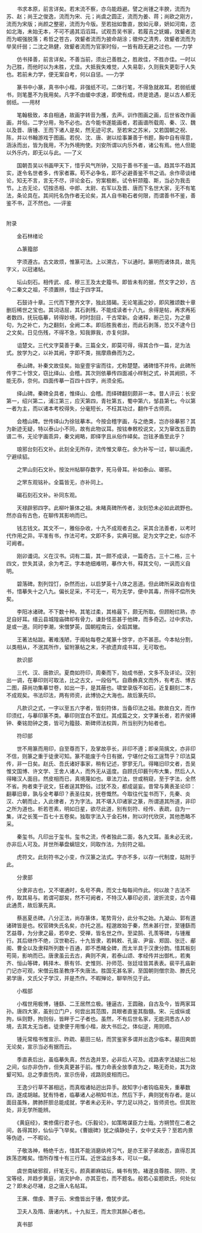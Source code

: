<!-- { "loadSidebar": true } -->
　　书求本原，前言详矣。若末流不察，亦乌能趋避。譬之尚锺之丰腴，流而为苏、赵；尚王之俊逸，流而为宋、元；尚虞之圆正，流而为姜、蒋；尚欧之刚方，流而为宋版；尚颜之整密，流而为今版。至若拙如鲁直，放如元章，妍如河南，恣如北海，未始无本，不可不遏其滔滔耳。试观吾吴书家，若履吉之妩媚，效颦者流而为崛强脱落；希哲之苍古，效颦者流而为披命胡涂；徵仲之清秀，效颦者流而为举吴纤弱；二沈之熟健，效颦者流而为官家时俗，一皆有趋无避之过也。──力学 

　　仿书择善，前言详矣。不善当前，须出己善胜之，胜故佳，不胜亦佳。一时以为己胜，而他时以为未胜，尤佳。大抵我失难觉，人失易彰，久则我失更彰于人失也。若前未力学，便无案自考，何以自惩。──力学 

　　篆书中小篆，真书中小楷，非强纸不可。二体行笔，不得急就故耳。若弱纸缓书，则笔墨不为我用矣。凡字不由缓中求速，即使有成，终是诡遇，是以古人都无弱纸。──用材 

　　笔翰极致，本自相通，故画字转音为雘，去声。训作图画之画，后世省改作画画，并俗。二字分用，殆不必也。古今能书遂能画者，若画谱所载周、秦、汉、魏以及晋、唐锺、王而下诸人是矣，然无迹可求。至若宋之苏米，又若国朝之祝、陈，并以书翰游戏于图画。若倪、沈、唐、谢以绘事兼善于书题，胸中自有得意，涵泳而出，皆为我用，不为外境拘使。刘安所谓以内乐外者，诸公有焉。他人但能以外乐内，即无以与此。──了义 

　　国朝吾吴以书画甲天下，惜乎风气所钟，又陷于善书不鉴一语。趋其华不趋其实，遂令名世者多，传家者寡。苟不必争名，即不必避善鉴不书之诮。余作帚谈绪论，知无不言，言无不尽，评论金石，穷案极断。试令轩颉籀、斯，当必为我击节。上古无论，切按丞相、中郎、太尉、右军以及晋、唐而下名世大家，无不有笔法，条论具在。其间托名伪作者无论矣，其人自书勒石者何限，而谓善书不鉴，善鉴不书，正不然也。──评鉴  
　 

附录

　　金石林绪论 

　　△篆籀部 

　　字须遵古。古文故烦，惟篆可法。上以溯古，下以通时。篆明而诸体具，故先字义，以冠诸帖。 

　　坛山刻石。相传武、成、穆三王及太史籀书。即皆未有的据，然文字之妙，古今二秦文之祖，不须置辨，惜止于四字耳。 

　　石鼓诗十章。三代而下整齐文字，独此猎碣。无论笔画之妙，即风雅颂数十章删后稀世之宝也。其词诘屈，其石剥残，不能成读者十八九。余得是帖，再求再拓者数四，抚玩临摹，转得妙境，时时刮目，千古常新。会诸释，断己见，为之章句，为之补亡，为之翻刻，全阙二本。即后胜我者出，而此石剥落，恐又不逮今日之文矣。日见伤残，不得不急，知我罪我，亦复何辞。 

　　诅楚文。三代文字莫善于秦。三篇全文，即莫可得，得其合作一篇，足为法式。放学为之，以补其阙，字即不类，揣摩鼎彝而为之。 

　　泰山碑。补秦文故佳矣。始皇壹宇宙而往，尤称楚楚。诸碑惜不并传。此碑所传字二十馀文，窃比绎山、会稽。其次则依摹传四面减小样制之式，补其阙损，不能无忝，奈何。四面传摹一百四十四字，尚须全拓。 

　　绎山碑。秦碑全具者，惟绎山、会稽。而绎碑翻刻颇非一本。昔人评云：长安第一，绍兴第二，浦江第三，应天第四，青社第五，蜀中第六，邹县第七。今以第一者为主，而以诸本考校得失，分毫短长，不枉其功过，翻作千古师资。 

　　会稽山碑。世传绎山为徐铉摹本。今按会稽字画，与之绝类，岂亦徐摹邪？其为新迹无疑，特以泰山小不同，故有此物议耳。按铉奉敕校说文，又为窜改五音韵谱二书，无论字画乖异，秦文阙略，即绎字且从俗作峄矣。岂铉矛盾至此乎？ 

　　琅邪台刻石文补。此刻全无所存，流传惟文章在。余为补写一过，聊以画虎，宁避续貂。 

　　之罘山刻石文补。按汝州帖聊存数字，死马骨耳。补如泰山、瑯邪。 

　　之罘东观铭补。全篇皆无，亦补同上。 

　　碣石刻石文补。补同东观。 

　　天禄辟邪四字。此柳叶篆体之祖。未睹真碑所传者，汝刻恐未必如此疏野也。然亦自有古色，在聊传其影响而已。 

　　钱志钱文。其文不一，雅俗杂收，十九不成观者去之。采其合法善者，以考时代作用之异。平准有书，作法可考。文即不多，实典可据。足为文字之史，似亦不可阙者。 

　　刚卯谶词。义在汉书。词有二篇，其一颇不成读，一篇奇古。三十二格，三十四文，世失其读，余为考正。字本绝细难明，摹作大书，释其文句，一讽而义自明。 

　　碧落碑。割列饾饤，杂然而出，以启梦英十八体之恶道。但此碑所采政自有佳书，惜摹失十之八九。偏长足采，不可无一，苟为无学，便中其毒，所得不偿所失矣。 

　　李阳冰诸碑。不下数十种。其笔过柔，其格最下，颇无所取。但顾盼烂熟，亦足自好耳。缙云县城隍庙碑却有骨力，谦卦怪恶甚于他碑，而多奇迈。过中求功，是或一道。同时李潮，宋僧梦英，国朝程南云，全蹈其辙。 

　　王著法帖跋。著难浅陋，于阁帖每卷之尾篆十馀字，亦不甚恶。今本帖分割，以类相从，不泯其所作，留附篆帖之末，不欲遗弃成书耳，无可取也。 

　　款识部 

　　三代、汉、唐款识。夏商如符印，周秦而下，始成书册，文多不及详论。汉别出一调，在摹印则可取法，比之古文，一段俗气。自鼎彝真文而外，有考古、博古二图，薛尚功集摹廿卷，如出一手，是其蔽也。啸堂录版不如石，近复翻刻二本，不成观矣。书法印法，两有师资，此博协之大海也。故后篆先印。 

　　凡款识之式，一字以至五六字者，皆刻符体，当备印法之祖。款故白文，而作印须红，与摹印篆不类。摹印则宜白不宜红。其成篇之文，文字兼长者，若齐侯镈钟、秦铭勋钟之类，皆可为籀鼓、斯碑师法权舆，所当别列为帖者也。 

　　符印部 

　　世不用篆而用印，自至尊而下，及掌故亭长，非印不遵；即亲简摛文，亦非印不信，则篆之重于徒隶可知。篆不能废于今日有据，宁堪付之俗工逞骛乎？印法莫传，非一日矣。赵氏、吾氏诸好事家，稍有记述，寥寥无几。得睹旧印文者，吾吴惟文国博、许文学、王舍人诸人，而外无从遥度。自顾氏印薮刊布大集，然后人人得睹汉人面目。然皮相而已，真境蔑如也。章法刀法，世或稍窥，至于字法，全然不省。拘者束于说文，狂者逞其野俗。过犹不及，都成诞妄。昔常与黄表圣论印：翻摹旧章，孰与全考摹印？表圣往矣，抚卷慨然。今取往代玺书而下，先秦、炎汉、六朝而止，入此律者，方为字法。其不堪入印诸家之篆，所谓道其所道，非印之所为道也。析若苍素，明如日星，欲尽此道，别有刻符、经传、表疏，自为一集，详之长笺一百七十五卷矣。独取字法入于金石林，附以时代欣厌，其他悉略不采。 

　　秦玺书。凡印出于玺书。玺书之流，传者独此二面，各九文耳。虽未必无讹，亦非后人可及。并世所摹盘螭钮文，同取作法，为刻符之祖。 

　　虎符文。此刻符书之小变，作汉篆之法式。字亦不多，以存一代制度，姑附于此。 

　　分隶部 

　　分隶非古也，又不堪通时，名号不典，而文士每每间作此。何以故？古法不传，取其易与。若谓可鄙矣，然不可阙者，不特汉人摹印必资，波折流变，古今藉此通贯，故后篆先真。 

　　蔡邕夏丞碑。八分正法，尚存篆体，笔势背分，此分书之始。九凝山、郭有道诸碑皆是也。校官碑失氏名矣，亦托之邕。程邈故始于秦，然未甚行世，至锺繇而艺益尊，为分隶之最，若卒史、受禅，皆名世之作。至梁鹄、孔羡等碑，与锺雁行。其后继作不绝，汉世勒石，十九皆隶，若韩敕、孔宙、尹宙、郑固、张迁、郙阁、曹全以及隶释所列数十百通，即不悉睹全碑，而太半具于汉隶分韵。惜其板刻苟简，影响而已。唐隶虽云去古，典则不爽，若泰山颂、孝经传并出御札，若夷齐、恒山等碑，韩择木、蔡有邻、史惟则、孙师范、张廷珪皆其表表。裴平孔庙新门记亦可观，宋僧云胜圣教序不失唐法。胜国无甚名家，至国朝则僧宗泐、滕氏兄弟学唐，文氏父子学汉，并是杰作。不暇殚论，聊举所见于此。 

　　小楷部 

　　小楷世用极博，锺繇、二王居然立极。锺逼古，王圆融，自古及今，皆两家耳孙。唐四大家，虽别立门户，何尝出其范围，具眼者直鉴其脂髓。宋、元或纵或拘，纵则野，拘则俗，皆畔于二子者也。虽然，不有后世名家，无能洞悉古人妙境，去其太无当者。徒隶便于用惟小楷，故大书后之。体似逆，用则顺。 

　　锺元常楷书惟宣示、昨疏、墓田三帖，而赏鉴家多谓并出逸少临本。墓田爽朗无论矣，宣示当必有据而云。 

　　季直表后出，虽临摹失真，然古逸并至，必非后人可及。戎路表字法疑出二帖之间，似亦非伪作，但失真更甚于前。惟力命表全放季直为之，略无奇处，其为效颦可知。总之季直伤肉，宣示伤骨，戎路则皮相而已。 

　　王逸少行草不甚相远，而真楷诸帖迥出异手。故知字小者钩临易失，重摹数四，遂成胡越。犹有恃者，临摹诸人必稍知书法，然后下手，典则犹有存者。是以面目虽殊，脾肺肝胆总能成就，学者未必无补。学力足以持之，皆师资也。但其败处，非无学所能辨。 

　　《黄庭经》，束修儒行君子也。《乐毅论》，如策略谋臣力士哉。方朔赞在二者之间，各得其妙，仙仙乎飞举矣。《曹娥碑》犹之缜静处子，女中丈夫乎？至若内景等伪迹，一不暇论。 

　　子敬洛神，畅绝千古，惜其不能消磨纨袴习气，是亦王家子弟故态，直得忍其跌荡恣睢矣。惜所存惟十有三行耳。近世溢出多本，可以一粲。 

　　虞世南破邪叙，纤笔无亏。颜真卿麻姑坛，蝇书有势。褚遂良尊胜、阴符、灵宝等经，并趋步黄庭，消灾护命，亦其亚也，而不题名。般若心妄题欧氏，何处似之？即未必尽褚，总之唐人名帖耳。 

　　王廙、僧虔、萧子云、宋儋皆出于锺，儋犹步武。 

　　卫夫人及隋、唐诸内札，十九拟王，而太宗其醉心者也。 

　　真书部 

